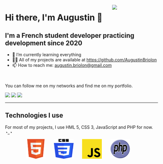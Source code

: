 <a href="https://github.com/AugustinBriolon"><img align="right" width="30%" src="https://media.giphy.com/media/cFdHXXm5GhJsc/giphy.gif?cid=ecf05e47yng7ezmnf7at7y8xwpcd3h8eo702fjopjc4tvkxt&rid=giphy.gif&ct=g"/></a>

# Hi there, I'm Augustin 👋

## I'm a French student developer practicing development since 2020


* 🌱  I’m currently learning everything
* 👨‍💻  All of my projects are available at https://github.com/AugustinBriolon 
* 📫   How to reach me: augustin.briolon@gmail.com

<br />

You can follow me on my networks and find me on my portfolio.

<a href="https://instagram.com/10gust10"><img src="https://img.shields.io/badge/10gust10-e1306c?style=for-the-badge&logo=instagram&logoColor=white" /></a>
<a href="https://github.com/AugustinBriolon"><img src="https://img.shields.io/badge/AugustinBriolon-24292e?style=for-the-badge&logo=github&logoColor=white" /></a>
<a href="https://www.linkedin.com/in/augustin-briolon-16831a1bb/"><img src="https://img.shields.io/badge/AugustinBriolon-00A2FF?style=for-the-badge&logo=linkedin&logoColor=white" /></a>

---

## Technologies I use

For most of my projects, I use HML 5, CSS 3, JavaScript and PHP for now. ◔_◔

<p align="center">	
    <img src="./images/html.svg" width="65" height="65" />
	&nbsp;&nbsp;&nbsp;&nbsp;&nbsp;
    <img src="./images/css.png" width="65" height="65" />
    &nbsp;&nbsp;&nbsp;&nbsp;&nbsp;
	<img src="./images/javascript.svg" width="65" height="65" />
	&nbsp;&nbsp;&nbsp;&nbsp;&nbsp;
	<img src="./images/php.svg" width="65" height="65" />
	&nbsp;&nbsp;&nbsp;&nbsp;&nbsp;

</p>
